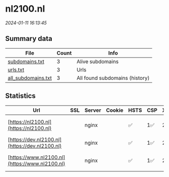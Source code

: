 # nl2100.nl
*2024-01-11 16:13:45*
## Summary data
| File       | Count | Info |
|------------|-------|------|
|[subdomains.txt](/data/nl2100.nl/subdomains.txt)|3|Alive subdomains|
|[urls.txt](/data/nl2100.nl/urls.txt)|3|Urls|
|[all_subdomains.txt](/data/nl2100.nl/all_subdomains.txt)|3|All found subdomains (history)|
## Statistics
| Url | SSL | Server | Cookie | HSTS | CSP | XFO | XXP | RP | Tech |Title |
|------------|-------|------|------|------|------|------|------|------|------|------|
|[https://nl2100.nl](https://nl2100.nl)| |nginx| |:white_check_mark: | 1:white_check_mark: | 2:white_check_mark: | 3:white_check_mark: |HSTS Nginx Plesk|NL2100|
|[https://dev.nl2100.nl](https://dev.nl2100.nl)| |nginx| |:white_check_mark: | 1:white_check_mark: | 2:white_check_mark: | 3:white_check_mark: |Nginx Plesk||
|[https://www.nl2100.nl](https://www.nl2100.nl)| |nginx| |:white_check_mark: | 1:white_check_mark: | 2:white_check_mark: | 3:white_check_mark: |HSTS Nginx Plesk|NL2100|
